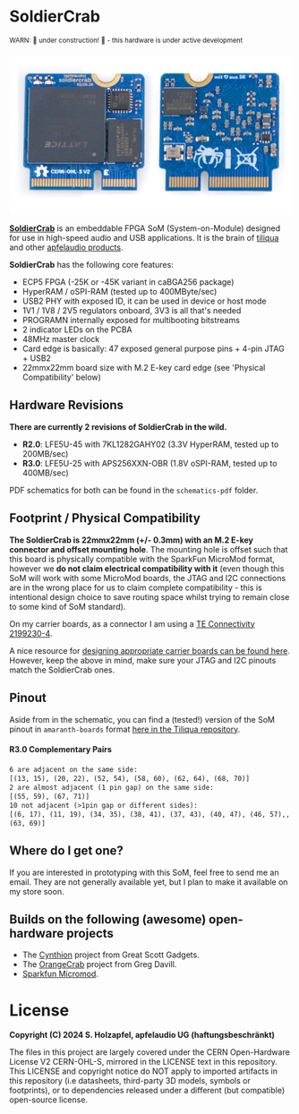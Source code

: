 # SoldierCrab

<sup>WARN: :construction: under construction! :construction: - this hardware is under active development</sup>

![Image of SoldierCrab R2.0 top and bottom](img/soldiercrab-r2.jpg)

[**SoldierCrab**](https://en.wikipedia.org/wiki/Mictyris_longicarpus) is an embeddable FPGA SoM (System-on-Module) designed for use in high-speed audio and USB applications.
It is the brain of [tiliqua](https://github.com/apfelaudio/tiliqua) and other [apfelaudio products](https://apfelaudio.com/).

**SoldierCrab** has the following core features:
- ECP5 FPGA (-25K or -45K variant in caBGA256 package)
- HyperRAM / oSPI-RAM (tested up to 400MByte/sec)
- USB2 PHY with exposed ID, it can be used in device or host mode
- 1V1 / 1V8 / 2V5 regulators onboard, 3V3 is all that's needed
- PROGRAMN internally exposed for multibooting bitstreams
- 2 indicator LEDs on the PCBA
- 48MHz master clock
- Card edge is basically: 47 exposed general purpose pins + 4-pin JTAG + USB2
- 22mmx22mm board size with M.2 E-key card edge (see 'Physical Compatibility' below)

## Hardware Revisions

**There are currently 2 revisions of SoldierCrab in the wild.**
- **R2.0**: LFE5U-45 with 7KL1282GAHY02 (3.3V HyperRAM, tested up to 200MB/sec)
- **R3.0**: LFE5U-25 with APS256XXN-OBR (1.8V oSPI-RAM, tested up to 400MB/sec)

PDF schematics for both can be found in the `schematics-pdf` folder.

## Footprint / Physical Compatibility

**The SoldierCrab is 22mmx22mm (+/- 0.3mm) with an M.2 E-key connector and offset mounting hole**. The mounting hole is offset such that this board is physically compatible with the SparkFun MicroMod format, however we **do not claim electrical compatibility with it** (even though this SoM will work with some MicroMod boards, the JTAG and I2C connections are in the wrong place for us to claim complete compatibility - this is intentional design choice to save routing space whilst trying to remain close to some kind of SoM standard).

On my carrier boards, as a connector I am using a [TE Connectivity 2199230-4](https://www.lcsc.com/product-detail/Edgeboard-Connectors_TE-Connectivity-2199230-4_C2977809.html).

A nice resource for [designing appropriate carrier boards can be found here](https://learn.sparkfun.com/tutorials/designing-with-micromod/how-to-design-a-micromod-carrier-board). However, keep the above in mind, make sure your JTAG and I2C pinouts match the SoldierCrab ones.

## Pinout

Aside from in the schematic, you can find a (tested!) version of the SoM pinout in `amaranth-boards` format [here in the Tiliqua repository](https://github.com/apfelaudio/tiliqua/blob/e4d43d70f0be8f8c47809bad94cfb414b5939a86/gateware/src/tiliqua/tiliqua_platform.py#L18-L129).

#### R3.0 Complementary Pairs

```
6 are adjacent on the same side:
[(13, 15), (20, 22), (52, 54), (58, 60), (62, 64), (68, 70)]
2 are almost adjacent (1 pin gap) on the same side:
[(55, 59), (67, 71)]
10 not adjacent (>1pin gap or different sides):
[(6, 17), (11, 19), (34, 35), (38, 41), (37, 43), (40, 47), (46, 57),, (63, 69)]
```

## Where do I get one?

If you are interested in prototyping with this SoM, feel free to send me an email. They are not generally available yet, but I plan to make it available on my store soon.

## Builds on the following (awesome) open-hardware projects
- The [Cynthion](https://github.com/greatscottgadgets/cynthion-hardware) project from Great Scott Gadgets.
- The [OrangeCrab](https://github.com/orangecrab-fpga/orangecrab-hardware) project from Greg Davill.
- [Sparkfun Micromod](https://www.sparkfun.com/micromod).

# License

**Copyright (C) 2024 S. Holzapfel, apfelaudio UG (haftungsbeschränkt)**

The files in this project are largely covered under the CERN Open-Hardware License V2 CERN-OHL-S, mirrored in the LICENSE text in this repository. This LICENSE and copyright notice do NOT apply to imported artifacts in this repository (i.e datasheets, third-party 3D models, symbols or footprints), or to dependencies released under a different (but compatible) open-source license.

